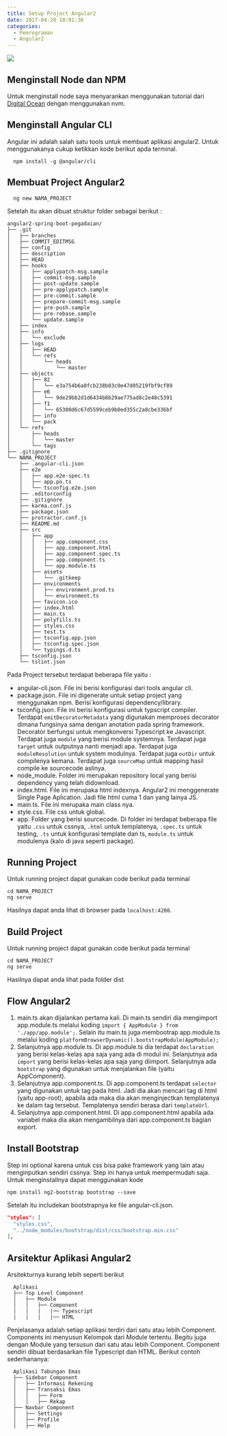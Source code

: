```yaml
---
title: Setup Project Angular2
date: 2017-04-28 10:01:36
categories:
  - Pemrograman
  - Angular2
---
```

![](/images/angular2.png)
## Menginstall Node dan NPM
Untuk menginstall node saya menyarankan menggunakan tutorial dari [Digital Ocean](https://www.digitalocean.com/community/tutorials/how-to-install-node-js-on-ubuntu-16-04) dengan menggunakan nvm.


## Menginstall Angular CLI
Angular ini adalah salah satu tools untuk membuat aplikasi angular2. Untuk menggunakanya cukup ketikkan kode berikut apda terminal.
```
  npm install -g @angular/cli
```

## Membuat Project Angular2
```
  ng new NAMA_PROJECT
```
Setelah itu akan dibuat struktur folder sebagai berikut :
```
angular2-spring-boot-pegadaian/
├── .git
│   ├── branches
│   ├── COMMIT_EDITMSG
│   ├── config
│   ├── description
│   ├── HEAD
│   ├── hooks
│   │   ├── applypatch-msg.sample
│   │   ├── commit-msg.sample
│   │   ├── post-update.sample
│   │   ├── pre-applypatch.sample
│   │   ├── pre-commit.sample
│   │   ├── prepare-commit-msg.sample
│   │   ├── pre-push.sample
│   │   ├── pre-rebase.sample
│   │   └── update.sample
│   ├── index
│   ├── info
│   │   └── exclude
│   ├── logs
│   │   ├── HEAD
│   │   └── refs
│   │       └── heads
│   │           └── master
│   ├── objects
│   │   ├── 82
│   │   │   └── e3a754b6a0fcb238b03c0e47d05219fbf9cf89
│   │   ├── e6
│   │   │   └── 9de29bb2d1d6434b8b29ae775ad8c2e48c5391
│   │   ├── f1
│   │   │   └── 65300d6c67d5599ceb9b0ed355c2a8cbe336bf
│   │   ├── info
│   │   └── pack
│   └── refs
│       ├── heads
│       │   └── master
│       └── tags
├── .gitignore
└── NAMA_PROJECT
    ├── .angular-cli.json
    ├── e2e
    │   ├── app.e2e-spec.ts
    │   ├── app.po.ts
    │   └── tsconfig.e2e.json
    ├── .editorconfig
    ├── .gitignore
    ├── karma.conf.js
    ├── package.json
    ├── protractor.conf.js
    ├── README.md
    ├── src
    │   ├── app
    │   │   ├── app.component.css
    │   │   ├── app.component.html
    │   │   ├── app.component.spec.ts
    │   │   ├── app.component.ts
    │   │   └── app.module.ts
    │   ├── assets
    │   │   └── .gitkeep
    │   ├── environments
    │   │   ├── environment.prod.ts
    │   │   └── environment.ts
    │   ├── favicon.ico
    │   ├── index.html
    │   ├── main.ts
    │   ├── polyfills.ts
    │   ├── styles.css
    │   ├── test.ts
    │   ├── tsconfig.app.json
    │   ├── tsconfig.spec.json
    │   └── typings.d.ts
    ├── tsconfig.json
    └── tslint.json
```
Pada Project tersebut terdapat beberapa file yaitu :
- angular-cli.json. File ini berisi konfigurasi dari tools angular cli.
- package.json. File ini digenerate untuk setiap project yang menggunakan npm. Berisi konfigurasi dependency/library.
- tsconfig.json. File ini berisi konfigurasi untuk typscript compiler. Terdapat `emitDecoratorMetadata` yang digunakan memproses decorator dimana fungsinya sama dengan anotation pada spring framework. Decorator berfungsi untuk mengkonversi Typescript ke Javascript. Terdapat juga `module` yang berisi module systemnya. Terdapat juga `target` untuk outputnya nanti menjadi apa. Terdapat juga `moduleResolution` untuk system modulnya. Terdapat juga `outDir` untuk compilenya kemana. Terdapat juga `sourceMap` untuk mapping hasil compile ke sourcecode aslinya.
- node_module. Folder ini merupakan repository local yang berisi dependency yang telah didownload.
- index.html. File ini merupaka html indexnya. Angular2 ini menggenerate Single Page Aplication. Jadi file html cuma 1 dan yang lainya JS.
- main.ts. File ini merupaka main class nya.
- style.css. File css untuk global.
- app. Folder yang berisi sourcecode. Di folder ini terdapat beberapa file yaitu `.css` untuk cssnya, `.html` untuk templatenya, `.spec.ts` untuk testing, `.ts` untuk konfigurasi template dan ts, `module.ts` untuk modulenya (kalo di java seperti package).

## Running Project
Untuk running project dapat gunakan code berikut pada terminal
```
cd NAMA_PROJECT
ng serve
```
Hasilnya dapat anda lihat di browser pada `localhost:4200`.


## Build Project
Untuk running project dapat gunakan code berikut pada terminal
```
cd NAMA_PROJECT
ng serve
```
Hasilnya dapat anda lihat pada folder dist


## Flow Angular2
1. main.ts akan dijalankan pertama kali. Di main.ts sendiri dia mengimport app.module.ts melalui koding `import { AppModule } from './app/app.module';`. Selain itu main.ts juga membootrap app.module.ts melalui koding `platformBrowserDynamic().bootstrapModule(AppModule);`
2. Selanjutnya app.module.ts. Di app.module.ts dia terdapat `declaration` yang berisi kelas-kelas apa saja yang ada di modul ini. Selanjutnya ada `import` yang berisi kelas-kelas apa saja yang diimport. Selanjutnya ada `bootstrap` yang digunakan untuk menjalankan file (yaitu AppComponent).
3. Selanjutnya app.component.ts. Di app.component.ts terdapat `selector` yang digunakan untuk tag pada html. Jadi dia akan mencari tag di html (yaitu app-root), apabila ada maka dia akan menginjectkan templatenya ke dalam tag tersebut. Templatenya sendiri berasa dari `templateUrl`.
4. Selanjutnya app.component.html. Di app.component.html apabila ada variabel maka dia akan mengambilnya dari app.component.ts bagian export.


## Install Bootstrap
Step ini optional karena untuk css bisa pake framework yang lain atau menginputkan sendiri cssnya. Step ini hanya untuk mempermudah saja.
Untuk menginstallnya dapat menggunakan kode
```
npm install ng2-bootstrap bootstrap --save
```
Setelah itu includekan bootstrapnya ke file angular-cli.json.
```json
"styles": [
  "styles.css",
  "../node_modules/bootstrap/dist/css/bootstrap.min.css"
],
```

## Arsitektur Aplikasi Angular2
Arsitekturnya kurang lebih seperti berikut
```
  Aplikasi
  ├── Top Level Component
  │   ├── Module
  │   │   ├── Component
  |   |   |   |── Typescript
  |   |   |   |── HTML
```
Penjelasanya adalah setiap aplikasi terdiri dari satu atau lebih Component. Components ini menyusun Kelompok dari Module tertentu. Begitu juga dengan Module yang tersusun dari satu atau lebih Component. Component sendiri dibuat berdasarkan file Typescript dan HTML. Berikut contoh sederhananya:
```
  Aplikasi Tabungan Emas
  ├── Sidebar Component
  │   ├── Informasi Rekening
  │   ├── Transaksi Emas
  │   │   ├── Form
  │   │   ├── Rekap
  ├── Navbar Component
  │   ├── Settings
  │   ├── Profile
  │   ├── Help
```
